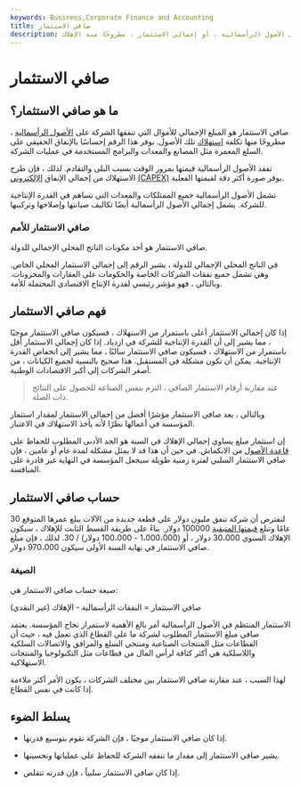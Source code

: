 ```yaml
---
keywords: Business,Corporate Finance and Accounting
title: صافي الاستثمار
description: صافي الاستثمار هو المبلغ بالدولار الذي تنفقه الشركة على الأصول الرأسمالية ، أو إجمالي الاستثمار ، مطروحًا منه الإهلاك.
---
```


# صافي الاستثمار
## ما هو صافي الاستثمار؟

صافي الاستثمار هو المبلغ الإجمالي للأموال التي تنفقها الشركة على [الأصول الرأسمالية](/capitalasset) ، مطروحًا منها تكلفة [استهلاك](/depreciation) تلك الأصول. يوفر هذا الرقم إحساسًا بالإنفاق الحقيقي على السلع المعمرة مثل المصانع والمعدات والبرامج المستخدمة في عمليات الشركة.

تفقد الأصول الرأسمالية قيمتها بمرور الوقت بسبب البلى والتقادم. لذلك ، فإن طرح الاستهلاك من إجمالي الإنفاق [الإلكتروني](/capitalexpenditure) [(CAPEX)](/capitalexpenditure) يوفر صورة أكثر دقة لقيمتها الفعلية.

تشمل الأصول الرأسمالية جميع الممتلكات والمعدات التي تساهم في القدرة الإنتاجية للشركة. يشمل إجمالي الأصول الرأسمالية أيضًا تكاليف صيانتها وإصلاحها وتركيبها.

### صافي الاستثمار للأمم

صافي الاستثمار هو أحد مكونات الناتج المحلي الإجمالي للدولة.

في الناتج المحلي الإجمالي للدولة ، يشير الرقم إلى إجمالي الاستثمار المحلي الخاص. وهي تشمل جميع نفقات الشركات الخاصة والحكومات على العقارات والمخزونات. وبالتالي ، فهو مؤشر رئيسي لقدرة الإنتاج الاقتصادي المحتملة للأمة.

## فهم صافي الاستثمار

إذا كان إجمالي الاستثمار أعلى باستمرار من الاستهلاك ، فسيكون صافي الاستثمار موجبًا ، مما يشير إلى أن القدرة الإنتاجية للشركة في ازدياد. إذا كان إجمالي الاستثمار أقل باستمرار من الاستهلاك ، فسيكون صافي الاستثمار سالبًا ، مما يشير إلى انخفاض القدرة الإنتاجية. يمكن أن تكون مشكلة في المستقبل. هذا صحيح بالنسبة لجميع الكيانات ، من أصغر الشركات إلى أكبر الاقتصادات الوطنية.

> عند مقارنة أرقام الاستثمار الصافي ، التزم بنفس الصناعة للحصول على النتائج ذات الصلة.

>

وبالتالي ، يعد صافي الاستثمار مؤشرًا أفضل من إجمالي الاستثمار لمقدار استثمار المؤسسة في أعمالها نظرًا لأنه يأخذ الاستهلاك في الاعتبار.

إن استثمار مبلغ يساوي إجمالي الإهلاك في السنة هو الحد الأدنى المطلوب للحفاظ على [قاعدة الأصول](/asset-base) من الانكماش. في حين أن هذا قد لا يمثل مشكلة لمدة عام أو عامين ، فإن صافي الاستثمار السلبي لفترة زمنية طويلة سيجعل المؤسسة في النهاية غير قادرة على المنافسة.

## حساب صافي الاستثمار

لنفترض أن شركة تنفق مليون دولار على قطعة جديدة من الآلات يبلغ عمرها المتوقع 30 عامًا وتبلغ [قيمتها المتبقية](/residual-value) 100000 دولار. بناءً على طريقة القسط الثابت للإهلاك ، سيكون الإهلاك السنوي 30،000 دولار ، أو (1،000،000 - 100،000 دولار) / 30. لذلك ، فإن مبلغ صافي الاستثمار في نهاية السنة الأولى سيكون 970،000 دولار.

### الصيغة

صيغة حساب صافي الاستثمار هي:

صافي الاستثمار = النفقات الرأسمالية - الإهلاك (غير النقدي)

الاستثمار المنتظم في الأصول الرأسمالية أمر بالغ الأهمية لاستمرار نجاح المؤسسة. يعتمد صافي مبلغ الاستثمار المطلوب لشركة ما على القطاع الذي تعمل فيه ، حيث أن القطاعات مثل المنتجات الصناعية ومنتجي السلع والمرافق والاتصالات السلكية واللاسلكية هي أكثر كثافة لرأس المال من قطاعات مثل التكنولوجيا والمنتجات الاستهلاكية.

لهذا السبب ، عند مقارنة صافي الاستثمار بين مختلف الشركات ، يكون الأمر أكثر ملاءمة إذا كانت في نفس القطاع.

## يسلط الضوء

- إذا كان صافي الاستثمار موجبًا ، فإن الشركة تقوم بتوسيع قدرتها.

- يشير صافي الاستثمار إلى مقدار ما تنفقه الشركة للحفاظ على عملياتها وتحسينها.

- إذا كان صافي الاستثمار سلبياً ، فإن قدرته تتقلص.

